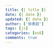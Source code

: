 ```yaml
---
title: {{ title }}
date: {{ date }}
updated: {{ date }}
author: ['徐勇超']
tags: [js]
categories: [es6]
comments: true
---
```


